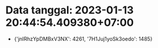 # Data tanggal: 2023-01-13 20:44:54.409380+07:00

* {'jnIRhzYpDMBxV3NX': 4261, '7H1Juj1yoSk3oedo': 1485}
